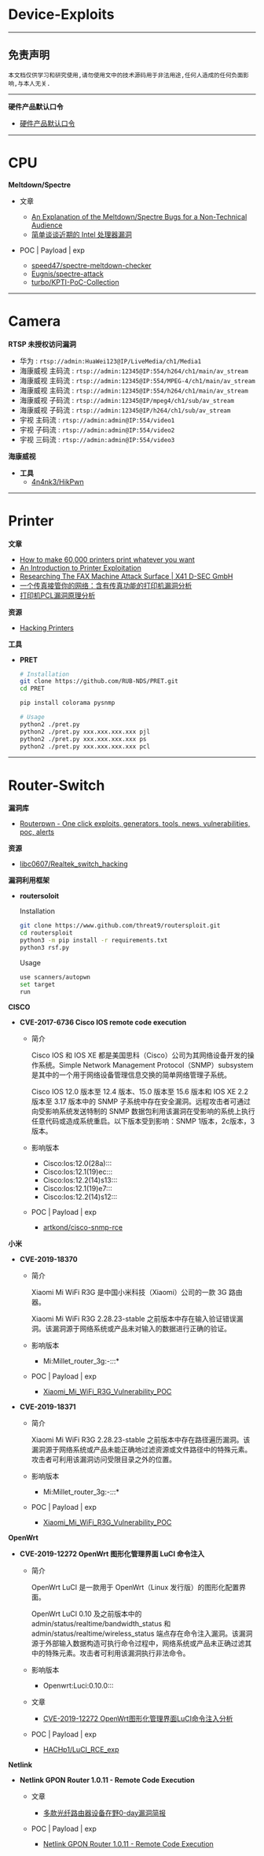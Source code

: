 # Device-Exploits

---

## 免责声明

`本文档仅供学习和研究使用,请勿使用文中的技术源码用于非法用途,任何人造成的任何负面影响,与本人无关.`

---

**硬件产品默认口令**
- [硬件产品默认口令](http://www.r4v3zn.com/spear-framework/#/default-pwd/hardware-products)

---

# CPU

**Meltdown/Spectre**
- 文章
    - [An Explanation of the Meltdown/Spectre Bugs for a Non-Technical Audience](https://blog.cloudflare.com/meltdown-spectre-non-technical/)
    - [简单谈谈近期的 Intel 处理器漏洞](https://bbs.kafan.cn/thread-2112818-1-1.html)

- POC | Payload | exp
    - [speed47/spectre-meltdown-checker](https://github.com/speed47/spectre-meltdown-checker)
    - [Eugnis/spectre-attack](https://github.com/Eugnis/spectre-attack)
    - [turbo/KPTI-PoC-Collection](https://github.com/turbo/KPTI-PoC-Collection)

---

# Camera

**RTSP 未授权访问漏洞**
- 华为 : `rtsp://admin:HuaWei123@IP/LiveMedia/ch1/Media1`
- 海康威视 主码流 : `rtsp://admin:12345@IP:554/h264/ch1/main/av_stream`
- 海康威视 主码流 : `rtsp://admin:12345@IP:554/MPEG-4/ch1/main/av_stream`
- 海康威视 主码流 : `rtsp://admin:12345@IP:554/h264/ch1/main/av_stream`
- 海康威视 子码流 : `rtsp://admin:12345@IP/mpeg4/ch1/sub/av_stream`
- 海康威视 子码流 : `rtsp://admin:12345@IP/h264/ch1/sub/av_stream`
- 宇视 主码流 : `rtsp://admin:admin@IP:554/video1`
- 宇视 子码流 : `rtsp://admin:admin@IP:554/video2`
- 宇视 三码流 : `rtsp://admin:admin@IP:554/video3`

**海康威视**
- **工具**
    - [4n4nk3/HikPwn](https://github.com/4n4nk3/HikPwn)

---

# Printer

**文章**
- [How to make 60,000 printers print whatever you want](https://kur0sec.org/print)
- [An Introduction to Printer Exploitation](https://0x00sec.org/t/an-introduction-to-printer-exploitation/3565)
- [Researching The FAX Machine Attack Surface | X41 D-SEC GmbH](https://www.x41-dsec.de/lab/blog/fax/)
- [一个传真接管你的网络：含有传真功能的打印机漏洞分析](https://xz.aliyun.com/t/2573)
- [打印机PCL漏洞原理分析](https://www.cnblogs.com/anka9080/p/5235622.html)

**资源**
- [Hacking Printers](http://hacking-printers.net/wiki/index.php/Main_Page)

**工具**
- **PRET**
    ```bash
    # Installation
    git clone https://github.com/RUB-NDS/PRET.git
    cd PRET

    pip install colorama pysnmp

    # Usage
    python2 ./pret.py
    python2 ./pret.py xxx.xxx.xxx.xxx pjl
    python2 ./pret.py xxx.xxx.xxx.xxx ps
    python2 ./pret.py xxx.xxx.xxx.xxx pcl
    ```

---

# Router-Switch

**漏洞库**
- [Routerpwn - One click exploits, generators, tools, news, vulnerabilities, poc, alerts](http://routerpwn.com/)

**资源**
- [libc0607/Realtek_switch_hacking](https://github.com/libc0607/Realtek_switch_hacking)

**漏洞利用框架**
- **routersoloit**

    Installation
    ```bash
    git clone https://www.github.com/threat9/routersploit.git
    cd routersploit
    python3 -m pip install -r requirements.txt
    python3 rsf.py
    ```

    Usage
    ```bash
    use scanners/autopwn
    set target
    run
    ```

**CISCO**
- **CVE-2017-6736 Cisco IOS remote code execution**
    - 简介

        Cisco IOS 和 IOS XE 都是美国思科（Cisco）公司为其网络设备开发的操作系统。Simple Network Management Protocol（SNMP）subsystem 是其中的一个用于网络设备管理信息交换的简单网络管理子系统。

        Cisco IOS 12.0 版本至 12.4 版本、15.0 版本至 15.6 版本和 IOS XE 2.2 版本至 3.17 版本中的 SNMP 子系统中存在安全漏洞。远程攻击者可通过向受影响系统发送特制的 SNMP 数据包利用该漏洞在受影响的系统上执行任意代码或造成系统重启。以下版本受到影响：SNMP 1版本，2c版本，3版本。

    - 影响版本
        - Cisco:Ios:12.0(28a):::
        - Cisco:Ios:12.1(19)ec:::
        - Cisco:Ios:12.2(14)s13:::
        - Cisco:Ios:12.1(19)e7:::
        - Cisco:Ios:12.2(14)s12:::

    - POC | Payload | exp
        - [artkond/cisco-snmp-rce](https://github.com/artkond/cisco-snmp-rce)

**小米**
- **CVE-2019-18370**
    - 简介

        Xiaomi Mi WiFi R3G 是中国小米科技（Xiaomi）公司的一款 3G 路由器。

        Xiaomi Mi WiFi R3G 2.28.23-stable 之前版本中存在输入验证错误漏洞。该漏洞源于网络系统或产品未对输入的数据进行正确的验证。

    - 影响版本
        -  Mi:Millet_router_3g:-:*:*:*

    - POC | Payload | exp
        - [Xiaomi_Mi_WiFi_R3G_Vulnerability_POC](https://github.com/UltramanGaia/Xiaomi_Mi_WiFi_R3G_Vulnerability_POC)

- **CVE-2019-18371**
    - 简介

        Xiaomi Mi WiFi R3G 2.28.23-stable 之前版本中存在路径遍历漏洞。该漏洞源于网络系统或产品未能正确地过滤资源或文件路径中的特殊元素。攻击者可利用该漏洞访问受限目录之外的位置。

    - 影响版本
        -  Mi:Millet_router_3g:-:*:*:*

    - POC | Payload | exp
        - [Xiaomi_Mi_WiFi_R3G_Vulnerability_POC](https://github.com/UltramanGaia/Xiaomi_Mi_WiFi_R3G_Vulnerability_POC)

**OpenWrt**
- **CVE-2019-12272 OpenWrt 图形化管理界面 LuCI 命令注入**
    - 简介

        OpenWrt LuCI 是一款用于 OpenWrt（Linux 发行版）的图形化配置界面。

        OpenWrt LuCI 0.10 及之前版本中的 admin/status/realtime/bandwidth_status 和 admin/status/realtime/wireless_status 端点存在命令注入漏洞。该漏洞源于外部输入数据构造可执行命令过程中，网络系统或产品未正确过滤其中的特殊元素。攻击者可利用该漏洞执行非法命令。

    - 影响版本
        - Openwrt:Luci:0.10.0:::

    - 文章
        - [CVE-2019-12272 OpenWrt图形化管理界面LuCI命令注入分析](https://hachp1.github.io/posts/Web%E5%AE%89%E5%85%A8/20190710-lucirce.html)

    - POC | Payload | exp
        - [HACHp1/LuCI_RCE_exp](https://github.com/HACHp1/LuCI_RCE_exp)

**Netlink**
- **Netlink GPON Router 1.0.11 - Remote Code Execution**
    - 文章
        - [多款光纤路由器设备在野0-day漏洞简报](https://blog.netlab.360.com/multiple-fiber-routers-are-being-compromised-by-botnets-using-0-day/)

    - POC | Payload | exp
        - [Netlink GPON Router 1.0.11 - Remote Code Execution](https://www.exploit-db.com/exploits/48225)

